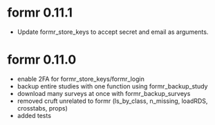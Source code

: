 # formr 0.11.1

* Update formr_store_keys to accept secret and email as arguments.

# formr 0.11.0

* enable 2FA for formr_store_keys/formr_login
* backup entire studies with one function using formr_backup_study
* download many surveys at once with formr_backup_surveys
* removed cruft unrelated to formr (ls_by_class, n_missing, loadRDS, crosstabs, props)
* added tests